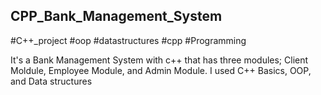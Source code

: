 ## CPP_Bank_Management_System
#C++_project
#oop
#datastructures
#cpp
#Programming

It's a Bank Management System with c++ that has three modules; Client Moldule, Employee Module, and Admin Module. I used C++ Basics, OOP, and Data structures
